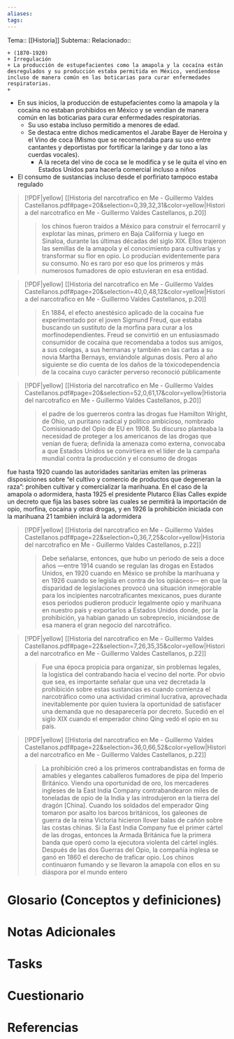```yaml
---
aliases: 
tags:
---
```

Tema:: [[Historia]]
Subtema:: 
Relacionado:: 

```timeline
+ (1870-1920)
+ Irregulación 
+ La producción de estupefacientes como la amapola y la cocaína están desregulados y su producción estaba permitida en México, vendiendose incluso de manera común en las boticarias para curar enfermedades respiratorias. 
+ 
```

- En sus inicios, la producción de estupefacientes como la amapola y la cocaína no estaban prohibidos en México y se vendían de manera común en las boticarias para curar enfermedades respiratorias. 
	- Su uso estaba incluso permitido a menores de edad. 
	- Se destaca entre dichos medicamentos el Jarabe Bayer de Heroína y el Vino de coca (Mismo que se recomendaba para su uso entre cantantes y deportistas por fortificar la laringe y dar tono a las cuerdas vocales).
		- A la receta del vino de coca se le modifica y se le quita el vino en Estados Unidos para hacerla comercial incluso a niños 
- El consumo de sustancias incluso desde el porfiriato tampoco estaba regulado 

> [!PDF|yellow] [[Historia del narcotrafico en Me - Guillermo Valdes Castellanos.pdf#page=20&selection=0,39,32,31&color=yellow|Historia del narcotrafico en Me - Guillermo Valdes Castellanos, p.20]]
> > los chinos fueron traídos a México para construir el ferrocarril y explotar las minas, primero en Baja California y luego en Sinaloa, durante las últimas décadas del siglo XIX. Ellos trajeron las semillas de la amapola y el conocimiento para cultivarlas y transformar su flor en opio. Lo producían evidentemente para su consumo. No es raro por eso que los primeros y más numerosos fumadores de opio estuvieran en esa entidad.

> [!PDF|yellow] [[Historia del narcotrafico en Me - Guillermo Valdes Castellanos.pdf#page=20&selection=40,0,48,12&color=yellow|Historia del narcotrafico en Me - Guillermo Valdes Castellanos, p.20]]
> > En 1884, el efecto anestésico aplicado de la cocaína fue experimentado por el joven Sigmund Freud, que estaba buscando un sustituto de la morfina para curar a los morfinodependientes. Freud se convirtió en un entusiasmado consumidor de cocaína que recomendaba a todos sus amigos, a sus colegas, a sus hermanas y también en las cartas a su novia Martha Bernays, enviándole algunas dosis. Pero al año siguiente se dio cuenta de los daños de la tóxicodependencia de la cocaína cuyo carácter perverso reconoció públicamente

> [!PDF|yellow] [[Historia del narcotrafico en Me - Guillermo Valdes Castellanos.pdf#page=20&selection=52,0,61,17&color=yellow|Historia del narcotrafico en Me - Guillermo Valdes Castellanos, p.20]]
> > el padre de los guerreros contra las drogas fue Hamilton Wright, de Ohio, un puritano radical y político ambicioso, nombrado Comisionado del Opio de EU en 1908. Su discurso planteaba la necesidad de proteger a los americanos de las drogas que venían de fuera; definida la amenaza como externa, convocaba a que Estados Unidos se convirtiera en el líder de la campaña mundial contra la producción y el consumo de drogas

fue hasta 1920 cuando las autoridades sanitarias emiten las primeras disposiciones sobre “el cultivo y comercio de productos que degeneran la raza”: prohíben cultivar y comercializar la marihuana. En el caso de la amapola o adormidera, hasta 1925 el presidente Plutarco Elías Calles expide un decreto que fija las bases sobre las cuales se permitirá la importación de opio, morfina, cocaína y otras drogas, y en 1926 la prohibición iniciada con la marihuana 21 también incluirá la adormidera

> [!PDF|yellow] [[Historia del narcotrafico en Me - Guillermo Valdes Castellanos.pdf#page=22&selection=0,36,7,25&color=yellow|Historia del narcotrafico en Me - Guillermo Valdes Castellanos, p.22]]
> > Debe señalarse, entonces, que hubo un periodo de seis a doce años —entre 1914 cuando se regulan las drogas en Estados Unidos, en 1920 cuando en México se prohíbe la marihuana y en 1926 cuando se legisla en contra de los opiáceos— en que la disparidad de legislaciones provocó una situación inmejorable para los incipientes narcotraficantes mexicanos, pues durante esos periodos pudieron producir legalmente opio y marihuana en nuestro país y exportarlos a Estados Unidos donde, por la prohibición, ya habían ganado un sobreprecio, iniciándose de esa manera el gran negocio del narcotráfico.

> [!PDF|yellow] [[Historia del narcotrafico en Me - Guillermo Valdes Castellanos.pdf#page=22&selection=7,26,35,35&color=yellow|Historia del narcotrafico en Me - Guillermo Valdes Castellanos, p.22]]
> > Fue una época propicia para organizar, sin problemas legales, la logística del contrabando hacia el vecino del norte. Por obvio que sea, es importante señalar que una vez decretada la prohibición sobre estas sustancias es cuando comienza el narcotráfico como una actividad criminal lucrativa, aprovechada inevitablemente por quien tuviera la oportunidad de satisfacer una demanda que no desaparecería por decreto. Sucedió en el siglo XIX cuando el emperador chino Qing vedó el opio en su país.

> [!PDF|yellow] [[Historia del narcotrafico en Me - Guillermo Valdes Castellanos.pdf#page=22&selection=36,0,66,52&color=yellow|Historia del narcotrafico en Me - Guillermo Valdes Castellanos, p.22]]
> > La prohibición creó a los primeros contrabandistas en forma de amables y elegantes caballeros fumadores de pipa del Imperio Británico. Viendo una oportunidad de oro, los mercaderes ingleses de la East India Company contrabandearon miles de toneladas de opio de la India y las introdujeron en la tierra del dragón [China]. Cuando los soldados del emperador Qing tomaron por asalto los barcos británicos, los galeones de guerra de la reina Victoria hicieron llover balas de cañón sobre las costas chinas. Si la East India Company fue el primer cártel de las drogas, entonces la Armada Británica fue la primera banda que operó como la ejecutora violenta del cártel inglés. Después de las dos Guerras del Opio, la compañía inglesa se ganó en 1860 el derecho de traficar opio. Los chinos continuaron fumando y se llevaron la amapola con ellos en su diáspora por el mundo entero


# Glosario (Conceptos y definiciones)

# Notas Adicionales

# Tasks

# Cuestionario

# Referencias 
